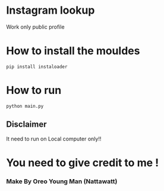 # Instagram lookup   
Work only public profile   
# How to install the mouldes
```pip install instaloader```<br>
# How to run <br>
```python main.py```

## Disclaimer <br>
It need to run on Local computer only!!   

# You need to give credit to me !   

### Make By Oreo Young Man (Nattawatt)
